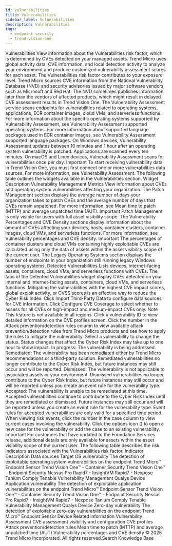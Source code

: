 ```yaml
---
id: vulnerabilities
title: Vulnerabilities
sidebar_label: Vulnerabilities
description: Vulnerabilities
tags:
  - endpoint-security
  - trend-vision-one
---
```


 Vulnerabilities View information about the Vulnerabilities risk factor, which is determined by CVEs detected on your managed assets. Trend Micro uses global activity data, CVE information, and local detection activity to analyze your environment and produce customized vulnerability assessment scores for each asset. The Vulnerabilities risk factor contributes to your exposure level. Trend Micro sources CVE information from the National Vulnerability Database (NVD) and security advisories issued by major software vendors, such as Microsoft and Red Hat. The NVD sometimes publishes information later than the vendors of affected products, which might result in delayed CVE assessment results in Trend Vision One. The Vulnerability Assessment service scans endpoints for vulnerabilities related to operating systems, applications, ECR container images, cloud VMs, and serverless functions. For more information about the specific operating systems supported by Vulnerability Assessment, see Vulnerability Assessment supported operating systems. For more information about supported language packages used in ECR container images, see Vulnerability Assessment supported language packages. On Windows devices, Vulnerability Assessment updates between 10 minutes and 1 hour after an operating system vulnerability is patched. Applications are scanned every ten minutes. On macOS and Linux devices, Vulnerability Assessment scans for vulnerabilities once per day. Important To start receiving vulnerability data in Trend Vision One, you must first connect one or more vulnerabilities data sources. For more information, see Vulnerability Assessment. The following table outlines the widgets available in the Vulnerabilities section. Widget Description Vulnerability Management Metrics View information about CVEs and operating system vulnerabilities affecting your organization. The Patch Management section displays the average number of days your organization takes to patch CVEs and the average number of days that CVEs remain unpatched. For more information, see Mean time to patch (MTTP) and average unpatched time (AUT). Important Patch Management is only visible for users with full asset visibility scope. The Vulnerability Percentages and CVE Density sections display information about the amount of CVEs affecting your devices, hosts, container clusters, container images, cloud VMs, and serverless functions. For more information, see Vulnerability percentages and CVE density. Important The percentages of container clusters and cloud VMs containing highly exploitable CVEs are calculated using only the data of assets within the asset visibility scope of the current user. The Legacy Operating Systems section displays the number of endpoints in your organization still running legacy Windows operating systems. Detected Vulnerabilities Lists devices, internet-facing assets, containers, cloud VMs, and serverless functions with CVEs. The tabs of the Detected Vulnerabilities widget display CVEs detected on your internal and internet-facing assets, containers, cloud VMs, and serverless functions. Mitigating the vulnerabilities with the highest CVE impact scores, global exploit activity, or CVSS scores is an effective way to reduce the Cyber Risk Index. Click Import Third-Party Data to configure data sources for CVE information. Click Configure CVE Coverage to select whether to assess for all CVEs or high-impact and medium-impact CVEs only. Note This feature is not available in all regions. Click a vulnerability ID to view detailed information on the CVE profiles screen. Click the number in the Attack prevention/detection rules column to view available attack prevention/detection rules from Trend Micro products and see how to apply the rules to mitigate the vulnerability. Select a vulnerability to change the status. Status changes that affect the Cyber Risk Index may take up to one hour to show impact. In progress: The vulnerability is being addressed. Remediated: The vulnerability has been remediated either by Trend Micro recommendations or a third-party solution. Remediated vulnerabilities no longer contribute to the Cyber Risk Index, but future instances may still occur and will be reported. Dismissed: The vulnerability is not applicable to associated assets or your environment. Dismissed vulnerabilities no longer contribute to the Cyber Risk Index, but future instances may still occur and will be reported unless you create an event rule for the vulnerability type. Accepted: The vulnerability is unable to be remediated at this time. Accepted vulnerabilities continue to contribute to the Cyber Risk Index until they are remediated or dismissed. Future instances may still occur and will be reported unless you create an event rule for the vulnerability type. Event rules for accepted vulnerabilities are only valid for a specified time period. When viewing risk events, click the number in the case column to view current cases involving the vulnerability. Click the options icon () to open a new case for the vulnerability or add the case to an existing vulnerability. Important For customers that have updated to the Foundation Services release, additional details are only available for assets within the asset visibility scope of the current user. The following table describes the risk indicators associated with the Vulnerabilities risk factor. Indicator Description Data sources Target OS vulnerability The detection of exploitable operating system vulnerabilities on the endpoint Trend Micro™ Endpoint Sensor Trend Vision One™ - Container Security Trend Vision One™ - Endpoint Security Nessus Pro Rapid7 - InsightVM Rapid7 - Nexpose Tanium Comply Tenable Vulnerability Management Qualys Device Application vulnerability The detection of exploitable application vulnerabilities on the endpoint Trend Micro™ Endpoint Sensor Trend Vision One™ - Container Security Trend Vision One™ - Endpoint Security Nessus Pro Rapid7 - InsightVM Rapid7 - Nexpose Tanium Comply Tenable Vulnerability Management Qualys Device Zero-day vulnerability The detection of exploitable zero-day vulnerabilities on the endpoint Trend Micro™ Endpoint Sensor Device Related information Vulnerability Assessment CVE assessment visibility and configuration CVE profiles Attack prevention/detection rules Mean time to patch (MTTP) and average unpatched time (AUT) Vulnerability percentages and CVE density © 2025 Trend Micro Incorporated. All rights reserved.Search Knowledge Base